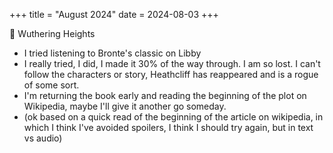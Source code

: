 +++
title = "August 2024"
date = 2024-08-03
+++


:book: Wuthering Heights
- I tried listening to Bronte's classic on Libby
- I really tried, I did, I made it 30% of the way through.
I am so lost. I can't follow the characters or story, 
Heathcliff has reappeared and is a rogue of some sort. 
- I'm returning the book early and reading the beginning of the plot on Wikipedia,
maybe I'll give it another go someday.
- (ok based on a quick read of the beginning of the article on wikipedia,
in which I think I've avoided spoilers, I think I should try again, but in text vs audio)
